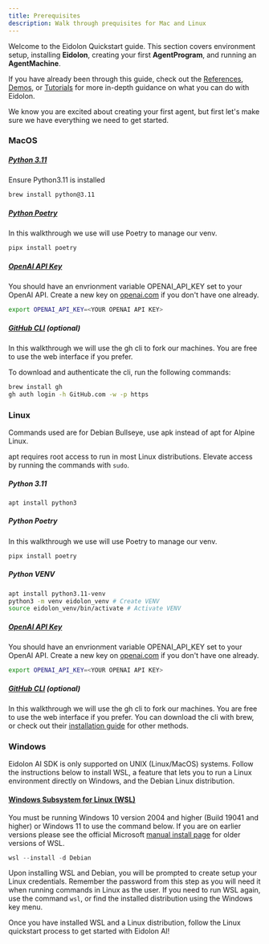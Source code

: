 ```yaml
---
title: Prerequisites
description: Walk through prequisites for Mac and Linux
---
```


Welcome to the Eidolon Quickstart guide. This section covers environment setup, installing **Eidolon**, creating your first **AgentProgram**, and running an **AgentMachine**.

If you have already been through this guide, check out the [References](/docs/references/introduction), [Demos](/docs/getting_started/demos/introduction), or [Tutorials](/docs/getting_started/tutorials/introduction) for more in-depth guidance on what you can do with Eidolon.

We know you are excited about creating your first agent, but first let's make sure we have everything we need to get started. 


### MacOS
##### [Python 3.11](https://formulae.brew.sh/formula/python@3.11)
Ensure Python3.11 is installed
```bash
brew install python@3.11
```

##### [Python Poetry](https://python-poetry.org/docs/ "Official poetry installation guide")
In this walkthrough we use will use Poetry to manage our venv.
```bash
pipx install poetry
```

##### [OpenAI API Key](https://platform.openai.com/account/api-keys "Create an OpenAI key") 
You should have an envrionment variable OPENAI_API_KEY set to your OpenAI API.
Create a new key on [openai.com](https://platform.openai.com/api-keys) if you don't have one already.
```bash
export OPENAI_API_KEY=<YOUR OPENAI API KEY>
```

##### [GitHub CLI](https://cli.github.com/) (optional)
In this walkthrough we will use the gh cli to fork our machines. You are free to use the web interface if you prefer.

To download and authenticate the cli, run the following commands:
```bash
brew install gh
gh auth login -h GitHub.com -w -p https
```

### Linux
Commands used are for Debian Bullseye, use apk instead of apt for Alpine Linux.

apt requires root access to run in most Linux distributions. Elevate access by running the commands with ```sudo```.
##### Python 3.11
```bash
apt install python3
```
##### Python Poetry
In this walkthrough we use will use Poetry to manage our venv.
```bash
pipx install poetry
```

##### Python VENV
```bash
apt install python3.11-venv
python3 -m venv eidolon_venv # Create VENV
source eidolon_venv/bin/activate # Activate VENV
```
##### [OpenAI API Key](https://platform.openai.com/account/api-keys "Create an OpenAI key") 
You should have an envrionment variable OPENAI_API_KEY set to your OpenAI API.
Create a new key on [openai.com](https://platform.openai.com/api-keys) if you don't have one already.
```bash
export OPENAI_API_KEY=<YOUR OPENAI API KEY>
```

##### [GitHub CLI](https://cli.github.com/) (optional)
In this walkthrough we will use the gh cli to fork our machines. You are free to use the web interface if you prefer.
You can download the cli with brew, or check out their [installation guide](https://github.com/cli/cli#installation) for other methods.

### Windows
Eidolon AI SDK is only supported on UNIX (Linux/MacOS) systems. Follow the instructions below to install WSL, a feature that lets you to run a Linux environment directly on Windows, and the Debian Linux distribution.

#### [Windows Subsystem for Linux (WSL)](https://learn.microsoft.com/en-us/windows/wsl/install#manual-installation-steps)

You must be running Windows 10 version 2004 and higher (Build 19041 and higher) or Windows 11 to use the command below. If you are on earlier versions please see the official Microsoft [manual install page](https://learn.microsoft.com/en-us/windows/wsl/install-manual) for older versions of WSL.
```powershell
wsl --install -d Debian
```
Upon installing WSL and Debian, you will be prompted to create setup your Linux credentials. Remember the password from this step as you will need it when running commands in Linux as the user. If you need to run WSL again, use the command ```wsl```, or find the installed distribution using the Windows key menu.

Once you have installed WSL and a Linux distribution, follow the Linux quickstart process to get started with Eidolon AI!
